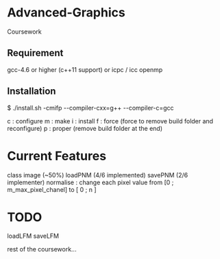 Advanced-Graphics
=================

Coursework

## Requirement

gcc-4.6 or higher (c++11 support) or icpc / icc
openmp

## Installation

$ ./install.sh -cmifp --compiler-cxx=g++ --compiler-c=gcc

c : configure
m : make
i : install
f : force (force to remove build folder and reconfigure)
p : proper (remove build folder at the end)

# Current Features

class image (~50%)
loadPNM (4/6 implemented)
savePNM (2/6 implementer)
normalise : change each pixel value from [0 ; m_max_pixel_chanel] to [ 0 ; n ]

# TODO

loadLFM
saveLFM

rest of the coursework...